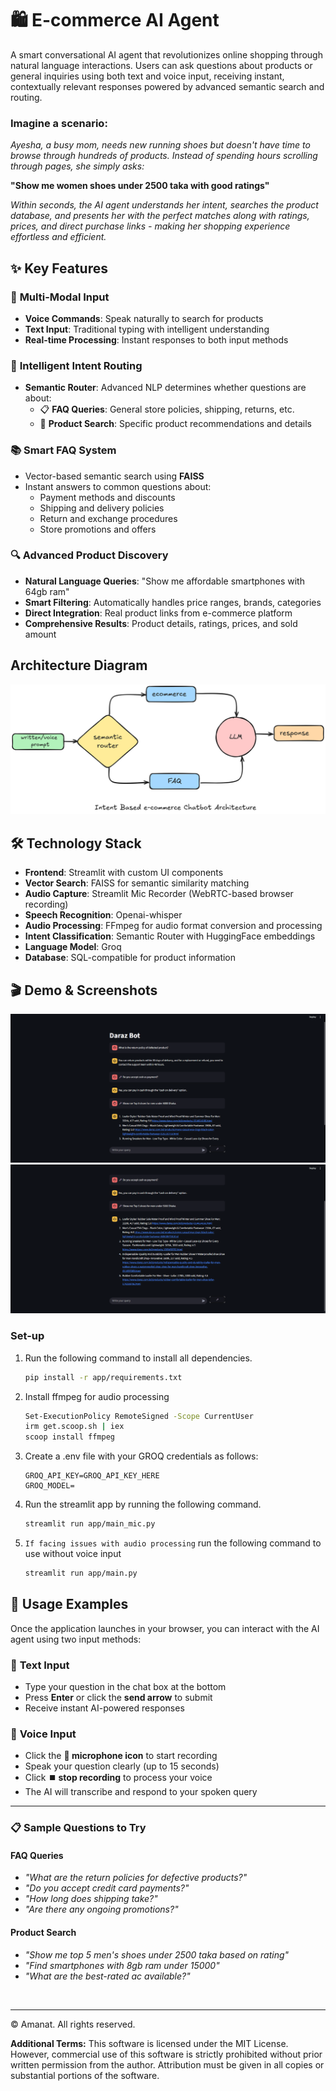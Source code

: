 #  **🛍️ E-commerce AI Agent**
A smart conversational AI agent that revolutionizes online shopping through natural language interactions. Users can ask questions about products or general inquiries using both text and voice input, receiving instant, contextually relevant responses powered by advanced semantic search and routing.

### **Imagine a scenario:**
*Ayesha, a busy mom, needs new running shoes but doesn't have time to browse through hundreds of products. Instead of spending hours scrolling through pages, she simply asks:*

**"Show me women shoes under 2500 taka with good ratings"**

*Within seconds, the AI agent understands her intent, searches the product database, and presents her with the perfect matches along with ratings, prices, and direct purchase links - making her shopping experience effortless and efficient.*


## ✨ **Key Features**

### 🎤 **Multi-Modal Input**
- **Voice Commands**: Speak naturally to search for products
- **Text Input**: Traditional typing with intelligent understanding
- **Real-time Processing**: Instant responses to both input methods

### 🧠 **Intelligent Intent Routing**
- **Semantic Router**: Advanced NLP determines whether questions are about:
  - 📋 **FAQ Queries**: General store policies, shipping, returns, etc.
  - 🛒 **Product Search**: Specific product recommendations and details

### 📚 **Smart FAQ System**
- Vector-based semantic search using **FAISS**
- Instant answers to common questions about:
  - Payment methods and discounts
  - Shipping and delivery policies  
  - Return and exchange procedures
  - Store promotions and offers

### 🔍 **Advanced Product Discovery**
- **Natural Language Queries**: "Show me affordable smartphones with 64gb ram"
- **Smart Filtering**: Automatically handles price ranges, brands, categories
- **Direct Integration**: Real product links from e-commerce platform
- **Comprehensive Results**: Product details, ratings, prices, and sold amount

## Architecture Diagram
![img.png](resources/images/architecture.png)

## 🛠️ **Technology Stack**

- **Frontend**: Streamlit with custom UI components
- **Vector Search**: FAISS for semantic similarity matching
- **Audio Capture**: Streamlit Mic Recorder (WebRTC-based browser recording)
- **Speech Recognition**: Openai-whisper
- **Audio Processing**: FFmpeg for audio format conversion and processing
- **Intent Classification**: Semantic Router with HuggingFace embeddings
- **Language Model**: Groq
- **Database**: SQL-compatible for product information

## 🎬 Demo & Screenshots
![chatbot screenshot](resources/images/1.png)
![chatbot screenshot](resources/images/2.png)


### Set-up

1. Run the following command to install all dependencies. 

    ```bash
    pip install -r app/requirements.txt
    ```
2. Install ffmpeg for audio processing

    ```bash
    Set-ExecutionPolicy RemoteSigned -Scope CurrentUser
    irm get.scoop.sh | iex
    scoop install ffmpeg
    ```

3. Create a .env file with your GROQ credentials as follows:
    ```text
    GROQ_API_KEY=GROQ_API_KEY_HERE
    GROQ_MODEL=
    ```

4. Run the streamlit app by running the following command.

    ```bash
    streamlit run app/main_mic.py
    ```
5. `If facing issues with audio processing` run the following command to use without voice input

    ```bash
    streamlit run app/main.py
    ```

## 🚀 **Usage Examples**

Once the application launches in your browser, you can interact with the AI agent using two input methods:

### 💬 **Text Input**
- Type your question in the chat box at the bottom
- Press **Enter** or click the **send arrow** to submit
- Receive instant AI-powered responses

### 🎤 **Voice Input** 
- Click the **🎤 microphone icon** to start recording
- Speak your question clearly (up to 15 seconds)
- Click **⏹️ stop recording** to process your voice
- The AI will transcribe and respond to your spoken query

---

### 📋 **Sample Questions to Try**

#### **FAQ Queries**
- *"What are the return policies for defective products?"*
- *"Do you accept credit card payments?"*
- *"How long does shipping take?"*
- *"Are there any ongoing promotions?"*

#### **Product Search**
- *"Show me top 5 men's shoes under 2500 taka based on rating"*
- *"Find smartphones with 8gb ram under 15000"*
- *"What are the best-rated ac available?"*

</br>

---
© Amanat. All rights reserved.

**Additional Terms:**
This software is licensed under the MIT License. However, commercial use of this software is strictly prohibited without prior written permission from the author. Attribution must be given in all copies or substantial portions of the software.
